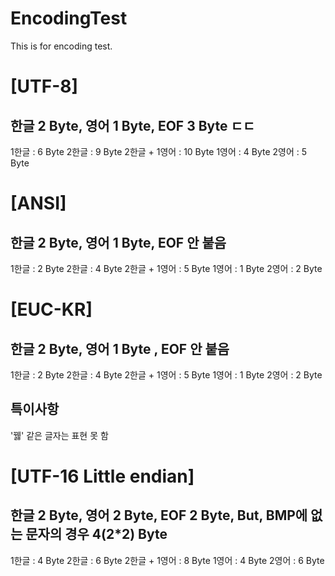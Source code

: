 # EncodingTest
This is for encoding test.


# [UTF-8] 
## 한글 2 Byte, 영어 1 Byte, EOF 3 Byte ㄷㄷ
1한글 : 6 Byte
2한글 : 9 Byte
2한글 + 1영어 : 10 Byte
1영어 : 4 Byte
2영어 : 5 Byte

# [ANSI] 
## 한글 2 Byte, 영어 1 Byte, EOF 안 붙음
1한글 : 2 Byte
2한글 : 4 Byte
2한글 + 1영어 : 5 Byte
1영어 : 1 Byte
2영어 : 2 Byte

# [EUC-KR]
## 한글 2 Byte, 영어 1 Byte , EOF 안 붙음
1한글 : 2 Byte
2한글 : 4 Byte
2한글 + 1영어 : 5 Byte
1영어 : 1 Byte
2영어 : 2 Byte

## 특이사항
'꿿' 같은 글자는 표현 못 함

# [UTF-16 Little endian]
## 한글 2 Byte, 영어 2 Byte, EOF 2 Byte, But, BMP에 없는 문자의 경우 4(2*2) Byte
1한글 : 4 Byte
2한글 : 6 Byte
2한글 + 1영어 : 8 Byte
1영어 : 4 Byte
2영어 : 6 Byte
